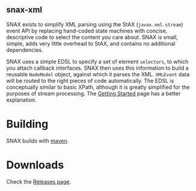 snax-xml
--------

SNAX exists to simplify XML parsing using the StAX (`javax.xml.stream`) event
API by replacing hand-coded state machines with concise, descriptive code to
select the content you care about. SNAX is small, simple, adds very little
overhead to StAX, and contains no additional dependencies.

SNAX uses a simple EDSL to specify a set of element `selectors`, to which you
attach callback interfaces. SNAX then uses this information to build a reusable
`NodeModel` object, against which it parses the XML. `XMLEvent` data will be
routed to the right pieces of code automatically. The EDSL is conceptually
similar to basic XPath, although it is greatly simplified for the purposes of
stream processing. The [Getting Started](https://github.com/tingley/snax-xml/wiki/Getting-Started) page has a better explanation.

Building
========

SNAX builds with [maven](http://maven.apache.org).

Downloads
=========

Check the [Releases page](https://github.com/tingley/snax-xml/releases).
